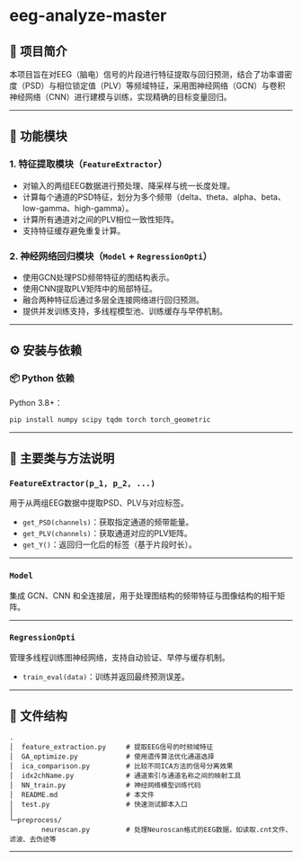 # eeg-analyze-master


## 📌 项目简介

本项目旨在对EEG（脑电）信号的片段进行特征提取与回归预测，结合了功率谱密度（PSD）与相位锁定值（PLV）等频域特征，采用图神经网络（GCN）与卷积神经网络（CNN）进行建模与训练，实现精确的目标变量回归。

---

## 🧩 功能模块

### 1. 特征提取模块（`FeatureExtractor`）

- 对输入的两组EEG数据进行预处理、降采样与统一长度处理。
- 计算每个通道的PSD特征，划分为多个频带（delta、theta、alpha、beta、low-gamma、high-gamma）。
- 计算所有通道对之间的PLV相位一致性矩阵。
- 支持特征缓存避免重复计算。

### 2. 神经网络回归模块（`Model` + `RegressionOpti`）

- 使用GCN处理PSD频带特征的图结构表示。
- 使用CNN提取PLV矩阵中的局部特征。
- 融合两种特征后通过多层全连接网络进行回归预测。
- 提供并发训练支持，多线程模型池、训练缓存与早停机制。

---



## ⚙️ 安装与依赖

### 📦 Python 依赖

 Python 3.8+：

```bash
pip install numpy scipy tqdm torch torch_geometric
```

---



## 🧠 主要类与方法说明

### `FeatureExtractor(p_1, p_2, ...)`
用于从两组EEG数据中提取PSD、PLV与对应标签。

- `get_PSD(channels)`：获取指定通道的频带能量。
- `get_PLV(channels)`：获取通道对应的PLV矩阵。
- `get_Y()`：返回归一化后的标签（基于片段时长）。

---

### `Model`
集成 GCN、CNN 和全连接层，用于处理图结构的频带特征与图像结构的相干矩阵。

---

### `RegressionOpti`
管理多线程训练图神经网络，支持自动验证、早停与缓存机制。

- `train_eval(data)`：训练并返回最终预测误差。

---

## 📁 文件结构

```
.
│  feature_extraction.py     # 提取EEG信号的时频域特征
│  GA_optimize.py            # 使用遗传算法优化通道选择
│  ica_comparison.py         # 比较不同ICA方法的信号分离效果
│  idx2chName.py             # 通道索引与通道名称之间的映射工具
│  NN_train.py               # 神经网络模型训练代码
│  README.md                 # 本文件
│  test.py                   # 快速测试脚本入口
│
└─preprocess/
        neuroscan.py         # 处理Neuroscan格式的EEG数据，如读取.cnt文件、滤波、去伪迹等
```

---


